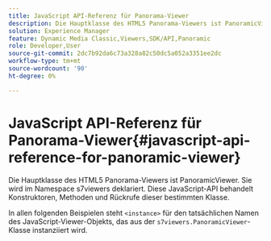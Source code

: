 ```yaml
---
title: JavaScript API-Referenz für Panorama-Viewer
description: Die Hauptklasse des HTML5 Panorama-Viewers ist PanoramicViewer. Sie wird im Namespace s7viewers deklariert. Diese JavaScript-API behandelt Konstruktoren, Methoden und Rückrufe dieser bestimmten Klasse.
solution: Experience Manager
feature: Dynamic Media Classic,Viewers,SDK/API,Panoramic
role: Developer,User
source-git-commit: 2dc7b92da6c73a328a82c50dc5a052a3351ee2dc
workflow-type: tm+mt
source-wordcount: '90'
ht-degree: 0%

---
```


# JavaScript API-Referenz für Panorama-Viewer{#javascript-api-reference-for-panoramic-viewer}

Die Hauptklasse des HTML5 Panorama-Viewers ist PanoramicViewer. Sie wird im Namespace s7viewers deklariert. Diese JavaScript-API behandelt Konstruktoren, Methoden und Rückrufe dieser bestimmten Klasse.

In allen folgenden Beispielen steht `<instance>` für den tatsächlichen Namen des JavaScript-Viewer-Objekts, das aus der `s7viewers.PanoramicViewer`-Klasse instanziiert wird.
